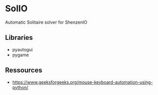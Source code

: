 # SolIO
Automatic Solitaire solver for ShenzenIO

## Libraries
* pyautogui
* pygame

## Ressources
* https://www.geeksforgeeks.org/mouse-keyboard-automation-using-python/
